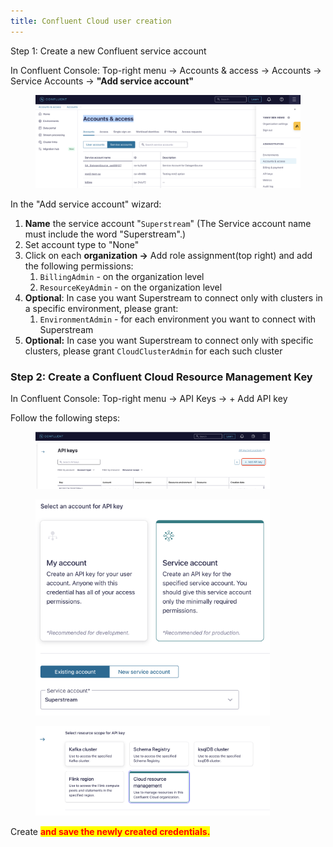 ```yaml
---
title: Confluent Cloud user creation
---
```


Step 1: Create a new Confluent service account

In Confluent Console: Top-right menu -> Accounts & access -> Accounts -> Service Accounts -> **"Add service account"**

<figure><img src="../assets/Screenshot 2025-01-14 at 10.02.26.png" alt=""><figcaption></figcaption></figure>

In the "Add service account" wizard:

1. **Name** the service account "`Superstream`" (The Service account name must include the word "Superstream".)
2. Set account type to "None"
3. Click on each **organization ->**  Add role assignment(top right) and add the following permissions:
   1. `BillingAdmin` - on the organization level
   2. `ResourceKeyAdmin` - on the organization level
4. **Optional**: In case you want Superstream to connect only with clusters in a specific environment, please grant:
   1. `EnvironmentAdmin` - for each environment you want to connect with Superstream
5. **Optional:** In case you want Superstream to connect only with specific clusters, please grant `CloudClusterAdmin` for each such cluster

### Step 2: Create a Confluent Cloud Resource Management Key

In Confluent Console: Top-right menu -> API Keys -> + Add API key

Follow the following steps:

<div align="left"><figure><img src="../assets/Screenshot 2024-10-06 at 20.37.52.png" alt="" width="375"><figcaption></figcaption></figure></div>

<div align="left"><figure><img src="../assets/Screenshot 2024-10-15 at 14.10.00.png" alt="" width="375"><figcaption></figcaption></figure></div>

<div align="left"><figure><img src="../assets/Screenshot 2024-10-06 at 20.39.28.png" alt="" width="375"><figcaption></figcaption></figure></div>

Create <mark style="color:red;">**and save the newly created credentials.**</mark>
